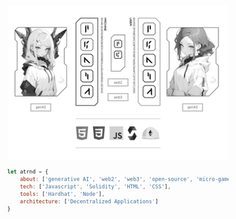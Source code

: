 ![atrnd](https://github.com/ATrnd/ATrnd/blob/main/_img/atrnd_hero.jpg?raw=true)

```javascript
let atrnd = {
    about: ['generative AI', 'web2', 'web3', 'open-source', 'micro-games', 'Ethereum'],
    tech: ['Javascript', 'Solidity', 'HTML', 'CSS'],
    tools: ['Hardhat', 'Node'],
    architecture: ['Decentralized Applications']
}
```
